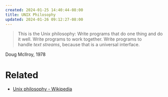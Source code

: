 ```yaml
---
created: 2024-01-25 14:40:44-08:00
title: UNIX Philosophy
updated: 2024-01-26 09:12:27-08:00
---
```


> 
 > This is the Unix philosophy: Write programs that do one thing and do it well. Write programs to work together. Write programs to handle *text streams*, because that is a universal interface.

Doug McIlroy, 1978

# Related

* [Unix philosophy - Wikipedia](https://en.wikipedia.org/wiki/Unix_philosophy)